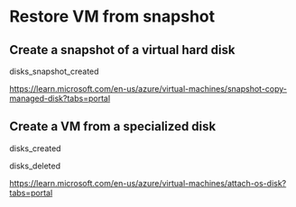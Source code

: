 # Restore VM from snapshot

## Create a snapshot of a virtual hard disk

disks_snapshot_created

https://learn.microsoft.com/en-us/azure/virtual-machines/snapshot-copy-managed-disk?tabs=portal

## Create a VM from a specialized disk

disks_created

disks_deleted


https://learn.microsoft.com/en-us/azure/virtual-machines/attach-os-disk?tabs=portal